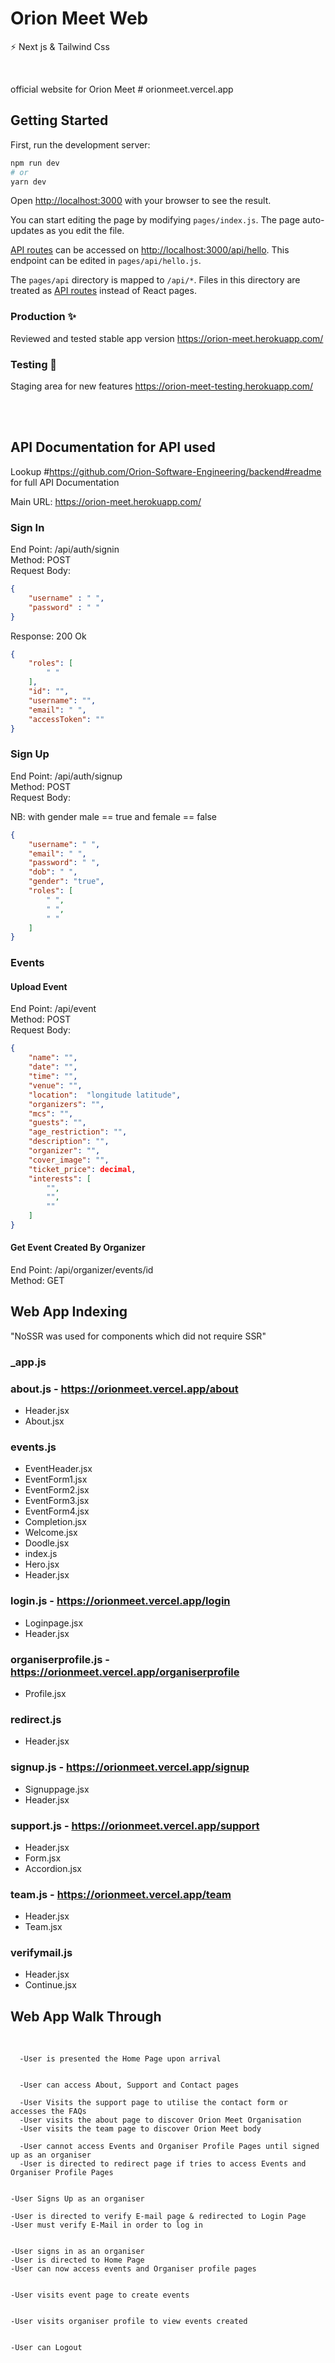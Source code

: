 # Orion Meet Web

⚡   Next js & Tailwind Css

<br>

official website for Orion Meet # orionmeet.vercel.app

## Getting Started

First, run the development server:

```bash
npm run dev
# or
yarn dev
```

Open [http://localhost:3000](http://localhost:3000) with your browser to see the result.


You can start editing the page by modifying `pages/index.js`. The page auto-updates as you edit the file.

[API routes](https://nextjs.org/docs/api-routes/introduction) can be accessed on [http://localhost:3000/api/hello](http://localhost:3000/api/hello). This endpoint can be edited in `pages/api/hello.js`.

The `pages/api` directory is mapped to `/api/*`. Files in this directory are treated as [API routes](https://nextjs.org/docs/api-routes/introduction) instead of React pages.


### Production ✨

Reviewed and tested stable app version
https://orion-meet.herokuapp.com/

### Testing 💫

Staging area for new features
https://orion-meet-testing.herokuapp.com/

<br><br>

## API Documentation for API used

Lookup #https://github.com/Orion-Software-Engineering/backend#readme for full API Documentation

Main URL: https://orion-meet.herokuapp.com/

### Sign In

End Point: /api/auth/signin <br>
Method: POST <br>
Request Body:<br>

```json 
{
    "username" : " ",
    "password" : " "
}
```

Response: 200 Ok <br>

```json
{
    "roles": [
        " "
    ],
    "id": "",
    "username": "",
    "email": " ",
    "accessToken": ""
}
```

### Sign Up

End Point: /api/auth/signup <br>
Method: POST <br>
Request Body: <br>

NB: with gender male == true and female == false

```json
{
    "username": " ",
    "email": " ",
    "password": " ",
    "dob": " ",
    "gender": "true",
    "roles": [
        " ",
        " ",
        " "
    ]
}
```

### Events

#### Upload Event

End Point: /api/event <br>
Method: POST <br>
Request Body: <br>

```json
{
    "name": "",
    "date": "",
    "time": "",
    "venue": "",
    "location":  "longitude latitude",
    "organizers": "",
    "mcs": "",
    "guests": "",
    "age_restriction": "",
    "description": "",
    "organizer": "",
    "cover_image": "",
    "ticket_price": decimal,
    "interests": [
        "",
        "",
        ""
    ]
}
```

#### Get Event Created By Organizer

End Point: /api/organizer/events/id <br>
Method: GET <br>


## Web App Indexing

"NoSSR was used for components which did not require SSR"

### _app.js

### about.js                  -   https://orionmeet.vercel.app/about
  - Header.jsx
  - About.jsx
  
 ### events.js
  - EventHeader.jsx
  - EventForm1.jsx
  - EventForm2.jsx
  - EventForm3.jsx
  - EventForm4.jsx
  - Completion.jsx
  - Welcome.jsx
  - Doodle.jsx
  - index.js
  - Hero.jsx
  - Header.jsx
  
  
 ### login.js                  -  https://orionmeet.vercel.app/login
  - Loginpage.jsx
  - Header.jsx
  
 ### organiserprofile.js      -  https://orionmeet.vercel.app/organiserprofile
  - Profile.jsx
    
 ### redirect.js
  - Header.jsx
    
 ### signup.js                -  https://orionmeet.vercel.app/signup
   - Signuppage.jsx
   - Header.jsx
   
 ### support.js               -  https://orionmeet.vercel.app/support
   - Header.jsx
   - Form.jsx
   - Accordion.jsx
   
 ### team.js                  -  https://orionmeet.vercel.app/team
   - Header.jsx
   - Team.jsx 
  
 ### verifymail.js
   - Header.jsx
   - Continue.jsx
   
   
 ## Web App Walk Through
   
   <br>
   
      -User is presented the Home Page upon arrival
     
     
      -User can access About, Support and Contact pages
     
      -User Visits the support page to utilise the contact form or accesses the FAQs 
      -User visits the about page to discover Orion Meet Organisation 
      -User visits the team page to discover Orion Meet body 
      
      -User cannot access Events and Organiser Profile Pages until signed up as an organiser
      -User is directed to redirect page if tries to access Events and Organiser Profile Pages
      
   
    -User Signs Up as an organiser 
  
    -User is directed to verify E-mail page & redirected to Login Page 
    -User must verify E-Mail in order to log in
   
   
    -User signs in as an organiser 
    -User is directed to Home Page 
    -User can now access events and Organiser profile pages
   
   
    -User visits event page to create events 
   
   
    -User visits organiser profile to view events created 


    -User can Logout 
